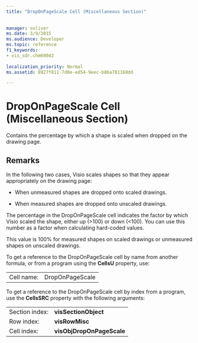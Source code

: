 ```yaml
---
title: "DropOnPageScale Cell (Miscellaneous Section)"
 
 
manager: soliver
ms.date: 3/9/2015
ms.audience: Developer
ms.topic: reference
f1_keywords:
- vis_sdr.chm60042
 
localization_priority: Normal
ms.assetid: 8927f811-7d8e-ed54-9eec-b86a781168dd

---
```


# DropOnPageScale Cell (Miscellaneous Section)

Contains the percentage by which a shape is scaled when dropped on the drawing page.
  
## Remarks

In the following two cases, Visio scales shapes so that they appear appropriately on the drawing page:
  
- When unmeasured shapes are dropped onto scaled drawings.
    
- When measured shapes are dropped onto unscaled drawings.
    
The percentage in the DropOnPageScale cell indicates the factor by which Visio scaled the shape, either up (\>100) or down (\<100). You can use this number as a factor when calculating hard-coded values. 
  
This value is 100% for measured shapes on scaled drawings or unmeasured shapes on unscaled drawings. 
  
To get a reference to the DropOnPageScale cell by name from another formula, or from a program using the **CellsU** property, use: 
  
|||
|:-----|:-----|
| Cell name:  <br/> | DropOnPageScale  <br/> |
   
To get a reference to the DropOnPageScale cell by index from a program, use the **CellsSRC** property with the following arguments: 
  
|||
|:-----|:-----|
| Section index:  <br/> |**visSectionObject** <br/> |
| Row index:  <br/> |**visRowMisc** <br/> |
| Cell index:  <br/> |**visObjDropOnPageScale** <br/> |
   

